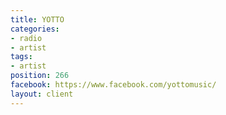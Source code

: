```yaml
---
title: YOTTO
categories:
- radio
- artist
tags:
- artist
position: 266
facebook: https://www.facebook.com/yottomusic/
layout: client
---
```


